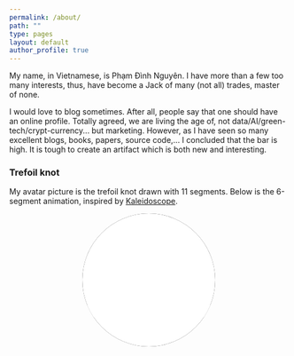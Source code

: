 ```yaml
---
permalink: /about/
path: ""
type: pages
layout: default
author_profile: true
---
```

My name, in Vietnamese, is Phạm Đình Nguyên.
I have more than a few too many interests, thus, have become a Jack of many (not all) trades,
master of none.

I would love to blog sometimes. After all, people say that one should have an
online profile. Totally agreed, we are living the age of, not data/AI/green-tech/crypt-currency...
but marketing. However, as I have seen so many excellent blogs, books, papers,
source code,... I concluded that the bar is high. It is tough to create an artifact which is both
new and interesting.

### Trefoil knot
My avatar picture is the trefoil knot drawn with 11 segments. Below is the
6-segment animation, inspired by [Kaleidoscope](http://www.chiptune.com/kaleidoscope/).

<script type="text/javascript" src="/assets/js/about.js"></script>

[//]: # (Should use iframe to avoid blocking javascript on this page)
<div style="padding:0px;background:#000;
            border-radius:50%;
            width:240px;
            margin:0 auto;
            display:block;
            overflow:hidden;">
  <iframe id="showTrefoilKnot"
          width="240"
          height="240"
          frameBorder="0"
          src="{{site.url}}/trefoil_knot/index.html">
  </iframe>
</div>
